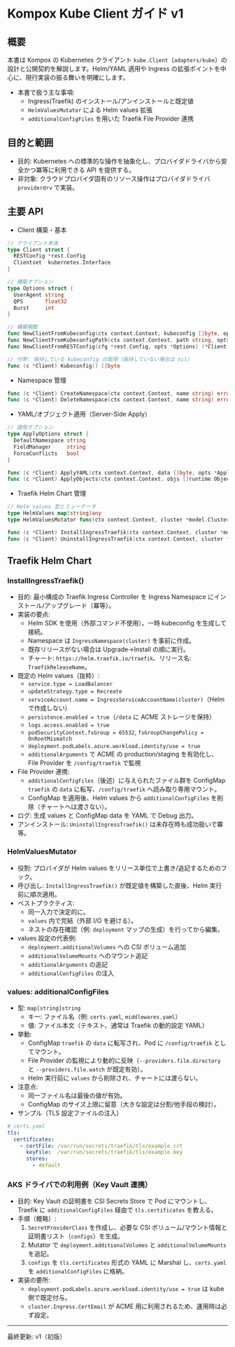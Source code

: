 # Kompox Kube Client ガイド v1

## 概要

本書は Kompox の Kubernetes クライアント `kube.Client`（`adapters/kube`）の設計と公開契約を解説します。Helm/YAML 適用や Ingress の拡張ポイントを中心に、現行実装の振る舞いを明確にします。

- 本書で扱う主な事項:
  - Ingress(Traefik) のインストール/アンインストールと既定値
  - `HelmValuesMutator` による Helm values 拡張
  - `additionalConfigFiles` を用いた Traefik File Provider 連携

## 目的と範囲

- 目的: Kubernetes への標準的な操作を抽象化し、プロバイダドライバから安全かつ冪等に利用できる API を提供する。
- 非対象: クラウドプロバイダ固有のリソース操作はプロバイダドライバ `providerdrv` で実装。

## 主要 API

- Client 構築・基本

```go
// クライアント本体
type Client struct {
  RESTConfig *rest.Config
  Clientset  kubernetes.Interface
}

// 構築オプション
type Options struct {
  UserAgent string
  QPS       float32
  Burst     int
}

// 構築関数
func NewClientFromKubeconfig(ctx context.Context, kubeconfig []byte, opts *Options) (*Client, error)
func NewClientFromKubeconfigPath(ctx context.Context, path string, opts *Options) (*Client, error)
func NewClientFromRESTConfig(cfg *rest.Config, opts *Options) (*Client, error)

// 付帯: 保持している kubeconfig の取得（保持していない場合は nil）
func (c *Client) Kubeconfig() []byte
```

- Namespace 管理

```go
func (c *Client) CreateNamespace(ctx context.Context, name string) error
func (c *Client) DeleteNamespace(ctx context.Context, name string) error
```

- YAML/オブジェクト適用（Server-Side Apply）

```go
// 適用オプション
type ApplyOptions struct {
  DefaultNamespace string
  FieldManager     string
  ForceConflicts   bool
}

func (c *Client) ApplyYAML(ctx context.Context, data []byte, opts *ApplyOptions) error
func (c *Client) ApplyObjects(ctx context.Context, objs []runtime.Object, opts *ApplyOptions) error
```

- Traefik Helm Chart 管理

```go
// Helm values 型とミューテータ
type HelmValues map[string]any
type HelmValuesMutator func(ctx context.Context, cluster *model.Cluster, release string, values HelmValues)

func (c *Client) InstallIngressTraefik(ctx context.Context, cluster *model.Cluster, mutators ...HelmValuesMutator) error
func (c *Client) UninstallIngressTraefik(ctx context.Context, cluster *model.Cluster) error
```

## Traefik Helm Chart

### InstallIngressTraefik()

- 目的: 最小構成の Traefik Ingress Controller を Ingress Namespace にインストール/アップグレード（冪等）。
- 実装の要点:
  - Helm SDK を使用（外部コマンド不使用）。一時 kubeconfig を生成して接続。
  - Namespace は `IngressNamespace(cluster)` を事前に作成。
  - 既存リリースがない場合は Upgrade→Install の順に実行。
  - チャート: `https://helm.traefik.io/traefik`、リリース名: `TraefikReleaseName`。
- 既定の Helm values（抜粋）:
  - `service.type = LoadBalancer`
  - `updateStrategy.type = Recreate`
  - `serviceAccount.name = IngressServiceAccountName(cluster)`（Helm で作成しない）
  - `persistence.enabled = true`（`/data` に ACME ストレージを保持）
  - `logs.access.enabled = true`
  - `podSecurityContext.fsGroup = 65532`, `fsGroupChangePolicy = OnRootMismatch`
  - `deployment.podLabels.azure.workload.identity/use = true`
  - `additionalArguments` で ACME の production/staging を有効化し、File Provider を `/config/traefik` で監視
- File Provider 連携:
  - `additionalConfigFiles`（後述）に与えられたファイル群を ConfigMap `traefik` の `data` に転写、`/config/traefik` へ読み取り専用マウント。
  - ConfigMap を適用後、Helm values から `additionalConfigFiles` を削除（チャートへは渡さない）。
- ログ: 生成 values と ConfigMap data を YAML で Debug 出力。
- アンインストール: `UninstallIngressTraefik()` は未存在時も成功扱いで冪等。

### HelmValuesMutator

- 役割: プロバイダが Helm values をリリース単位で上書き/追記するためのフック。
- 呼び出し: `InstallIngressTraefik()` が既定値を構築した直後、Helm 実行前に順次適用。
- ベストプラクティス:
  - 同一入力で決定的に。
  - `values` 内で完結（外部 I/O を避ける）。
  - ネストの存在確認（例: `deployment` マップの生成）を行ってから編集。
- values 設定の代表例:
  - `deployment.additionalVolumes` への CSI ボリューム追加
  - `additionalVolumeMounts` へのマウント追記
  - `additionalArguments` の追記
  - `additionalConfigFiles` の注入

### values: additionalConfigFiles

- 型: `map[string]string`
  - キー: ファイル名（例: `certs.yaml`, `middlewares.yaml`）
  - 値: ファイル本文（テキスト、通常は Traefik の動的設定 YAML）
- 挙動:
  - ConfigMap `traefik` の `data` に転写され、Pod に `/config/traefik` としてマウント。
  - File Provider の監視により動的に反映（`--providers.file.directory` と `--providers.file.watch` が既定有効）。
  - Helm 実行前に `values` から削除され、チャートには渡らない。
- 注意点:
  - 同一ファイル名は最後の値が有効。
  - ConfigMap のサイズ上限に留意（大きな設定は分割/他手段の検討）。
- サンプル（TLS 設定ファイルの注入）
```yaml
# certs.yaml
tls:
  certificates:
    - certFile: /var/run/secrets/traefik/tls/example.crt
      keyFile:  /var/run/secrets/traefik/tls/example.key
      stores:
        - default
```

### AKS ドライバでの利用例（Key Vault 連携）

- 目的: Key Vault の証明書を CSI Secrets Store で Pod にマウントし、Traefik に `additionalConfigFiles` 経由で `tls.certificates` を教える。
- 手順（概略）:
  1. `SecretProviderClass` を作成し、必要な CSI ボリューム/マウント情報と証明書リスト（`configs`）を生成。
  2. Mutator で `deployment.additionalVolumes` と `additionalVolumeMounts` を追記。
  3. `configs` を `tls.certificates` 形式の YAML に Marshal し、`certs.yaml` を `additionalConfigFiles` に格納。
- 実装の要所:
  - `deployment.podLabels.azure.workload.identity/use = true` は kube 側で既定付与。
  - `cluster.Ingress.CertEmail` が ACME 用に利用されるため、運用時は必ず設定。

---

最終更新: v1（初版）
